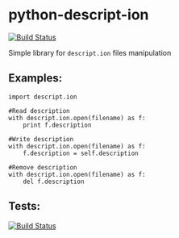 python-descript-ion
===================

[![Build Status](https://travis-ci.org/histrio/python-descript-ion.svg?branch=master)](https://travis-ci.org/histrio/python-descript-ion)

Simple library for `descript.ion` files manipulation 

Examples:
---------

    import descript.ion

    #Read description
    with descript.ion.open(filename) as f:
        print f.description

    #Write description
    with descript.ion.open(filename) as f:
        f.description = self.description

    #Remove description
    with descript.ion.open(filename) as f:
        del f.description





Tests:
-----

[![Build Status](https://drone.io/github.com/histrio/python-descript-ion/status.png)](https://drone.io/github.com/histrio/python-descript-ion/latest)
